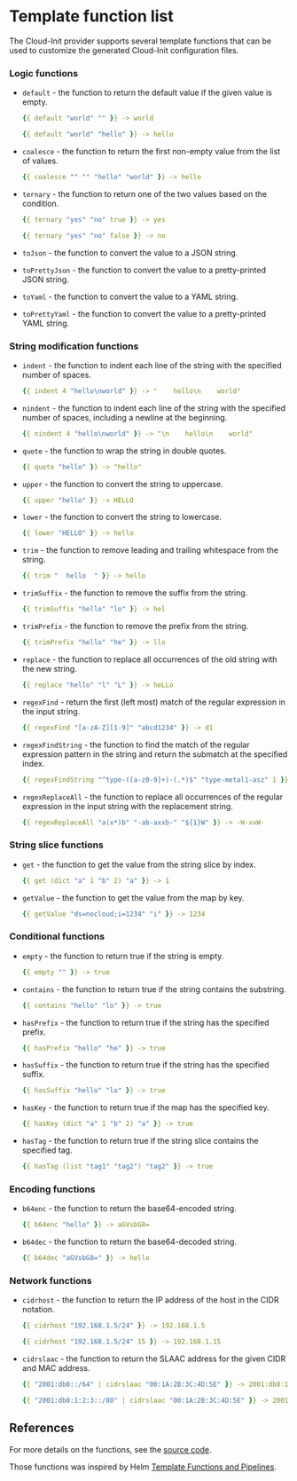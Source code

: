 # Template function list

The Cloud-Init provider supports several template functions that can be used to customize the generated Cloud-Init configuration files.

### Logic functions

* `default` - the function to return the default value if the given value is empty.

  ```yaml
  {{ default "world" "" }} -> world
  ```

  ```yaml
  {{ default "world" "hello" }} -> hello
  ```
* `coalesce` - the function to return the first non-empty value from the list of values.

  ```yaml
  {{ coalesce "" "" "hello" "world" }} -> hello
  ```

* `ternary` - the function to return one of the two values based on the condition.

  ```yaml
  {{ ternary "yes" "no" true }} -> yes
  ```

  ```yaml
  {{ ternary "yes" "no" false }} -> no
  ```

* `toJson` - the function to convert the value to a JSON string.

* `toPrettyJson` - the function to convert the value to a pretty-printed JSON string.

* `toYaml` - the function to convert the value to a YAML string.

* `toPrettyYaml` - the function to convert the value to a pretty-printed YAML string.

### String modification functions

* `indent` - the function to indent each line of the string with the specified number of spaces.

  ```yaml
  {{ indent 4 "hello\nworld" }} -> "    hello\n    world"
  ```

* `nindent` - the function to indent each line of the string with the specified number of spaces, including a newline at the beginning.

  ```yaml
  {{ nindent 4 "hello\nworld" }} -> "\n    hello\n    world"
  ```

* `quote` - the function to wrap the string in double quotes.

  ```yaml
  {{ quote "hello" }} -> "hello"
  ```

* `upper` - the function to convert the string to uppercase.

  ```yaml
  {{ upper "hello" }} -> HELLO
  ```

* `lower` - the function to convert the string to lowercase.

  ```yaml
  {{ lower "HELLO" }} -> hello
  ```

* `trim` - the function to remove leading and trailing whitespace from the string.

  ```yaml
  {{ trim "  hello  " }} -> hello
  ```

* `trimSuffix` - the function to remove the suffix from the string.

  ```yaml
  {{ trimSuffix "hello" "lo" }} -> hel
  ```

* `trimPrefix` - the function to remove the prefix from the string.

  ```yaml
  {{ trimPrefix "hello" "he" }} -> llo
  ```

* `replace` - the function to replace all occurrences of the old string with the new string.

  ```yaml
  {{ replace "hello" "l" "L" }} -> heLLo
  ```

* `regexFind` - return the first (left most) match of the regular expression in the input string.

  ```yaml
  {{ regexFind "[a-zA-Z][1-9]" "abcd1234" }} -> d1
  ```

* `regexFindString` - the function to find the match of the regular expression pattern in the string and return the submatch at the specified index.

  ```yaml
  {{ regexFindString "^type-([a-z0-9]+)-(.*)$" "type-metal1-asz" 1 }} -> metal1
  ```

* `regexReplaceAll` - the function to replace all occurrences of the regular expression in the input string with the replacement string.

  ```yaml
  {{ regexReplaceAll "a(x*)b" "-ab-axxb-" "${1}W" }} -> -W-xxW-
  ```

### String slice functions

* `get` - the function to get the value from the string slice by index.

  ```yaml
  {{ get (dict "a" 1 "b" 2) "a" }} -> 1
  ```

* `getValue` - the function to get the value from the map by key.

  ```yaml
  {{ getValue "ds=nocloud;i=1234" "i" }} -> 1234
  ```

### Conditional functions

* `empty` - the function to return true if the string is empty.

  ```yaml
  {{ empty "" }} -> true
  ```

* `contains` - the function to return true if the string contains the substring.

  ```yaml
  {{ contains "hello" "lo" }} -> true
  ```

* `hasPrefix` - the function to return true if the string has the specified prefix.

  ```yaml
  {{ hasPrefix "hello" "he" }} -> true
  ```

* `hasSuffix` - the function to return true if the string has the specified suffix.

  ```yaml
  {{ hasSuffix "hello" "lo" }} -> true
  ```

* `hasKey` - the function to return true if the map has the specified key.

  ```yaml
  {{ hasKey (dict "a" 1 "b" 2) "a" }} -> true
  ```

* `hasTag` - the function to return true if the string slice contains the specified tag.

  ```yaml
  {{ hasTag (list "tag1" "tag2") "tag2" }} -> true
  ```

### Encoding functions

* `b64enc` - the function to return the base64-encoded string.

  ```yaml
  {{ b64enc "hello" }} -> aGVsbG8=
  ```
* `b64dec` - the function to return the base64-decoded string.

  ```yaml
  {{ b64dec "aGVsbG8=" }} -> hello
  ```

### Network functions

* `cidrhost` - the function to return the IP address of the host in the CIDR notation.

  ```yaml
  {{ cidrhost "192.168.1.5/24" }} -> 192.168.1.5
  ```

  ```yaml
  {{ cidrhost "192.168.1.5/24" 15 }} -> 192.168.1.15
  ```

* `cidrslaac` - the function to return the SLAAC address for the given CIDR and MAC address.

  ```yaml
  {{ "2001:db8::/64" | cidrslaac "00:1A:2B:3C:4D:5E" }} -> 2001:db8:1:0:21a:2bff:fe3c:4d5e/64
  ```

  ```yaml
  {{ "2001:db8:1:2:3::/80" | cidrslaac "00:1A:2B:3C:4D:5E" }} -> 2001:db8:1:2:3:2bff:fe3c:4d5e/80
  ```

## References

For more details on the functions, see the [source code](/pkg/providers/instance/cloudinit/functions.go).

Those functions was inspired by Helm [Template Functions and Pipelines](https://helm.sh/docs/chart_template_guide/functions_and_pipelines/).
